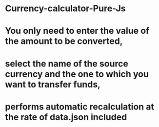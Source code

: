 # Currency-calculator-Pure-Js
# You only need to enter the value of the amount to be converted,
# select the name of the source currency and the one to which you want to transfer funds,
# performs automatic recalculation at the rate of data.json included
